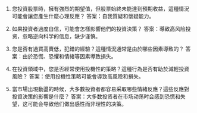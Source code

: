 

1. 您投資股票時，擁有強烈的期望值，但股票始終未能達到預期收益，這種情況可能會讓您產生什麼心理反應？ 
答案：自我質疑和懷疑能力。

2. 如果投資者過度自信，可能會怎樣影響他們的投資決策？
答案：導致高风险投资，忽略逆向科学的信息，缺少谨慎。

3. 您是否有過買高賣低，犯錯的經驗？這種情況通常是由於哪些因素導致的？
答案：由於恐慌、恐懼和情緒等因素導致損失。

4. 在投資領域中，您是否經常使用投機性的策略？這種行為是否有助於減輕投資風險？
答案：使用投機性策略可能會導致高風險和損失。

5. 當市場出現動盪的時候，大多數投資者都容易采取哪些情緒反應？這些反應對投資決策的影響是什麼？
答案：大多数投资者在市场动荡时会感到恐慌和失望，这可能会导致他们做出感性而非理性的决策。